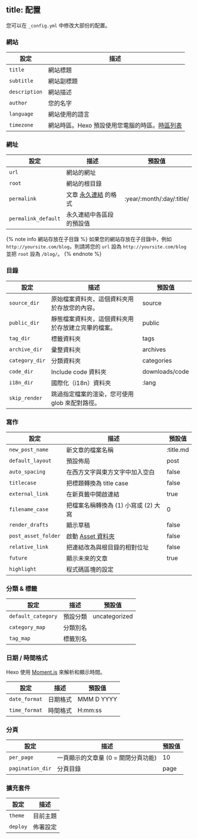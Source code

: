 title: 配置
---
您可以在 `_config.yml` 中修改大部份的配置。

### 網站

設定 | 描述
--- | ---
`title` | 網站標題
`subtitle` | 網站副標題
`description` | 網站描述
`author` | 您的名字
`language` | 網站使用的語言
`timezone` | 網站時區。Hexo 預設使用您電腦的時區。[時區列表](https://en.wikipedia.org/wiki/List_of_tz_database_time_zones)

### 網址

設定 | 描述 | 預設值
--- | --- | ---
`url` | 網站的網址 |
`root` | 網站的根目錄 |
`permalink` | 文章 [永久連結](docs/permalinks.html) 的格式 | :year/:month/:day/:title/
`permalink_default` | 永久連結中各區段的預設值 |

{% note info 網站存放在子目錄 %}
如果您的網站存放在子目錄中，例如 `http://yoursite.com/blog`，則請將您的 `url` 設為 `http://yoursite.com/blog` 並把 `root` 設為 `/blog/`。
{% endnote %}

### 目錄

設定 | 描述 | 預設值
--- | --- | ---
`source_dir` | 原始檔案資料夾，這個資料夾用於存放您的內容。 | source
`public_dir` | 靜態檔案資料夾，這個資料夾用於存放建立完畢的檔案。 | public
`tag_dir` | 標籤資料夾 | tags
`archive_dir` | 彙整資料夾 | archives
`category_dir` | 分類資料夾 | categories
`code_dir` | Include code 資料夾 | downloads/code
`i18n_dir` | 國際化（i18n）資料夾 | :lang
`skip_render` | 跳過指定檔案的渲染，您可使用 glob 來配對路徑。 |

### 寫作

設定 | 描述 | 預設值
--- | --- | ---
`new_post_name` | 新文章的檔案名稱 | :title.md
`default_layout` | 預設佈局 | post
`auto_spacing` | 在西方文字與東方文字中加入空白 | false
`titlecase` | 把標題轉換為 title case | false
`external_link` | 在新頁籤中開啟連結 | true
`filename_case` | 把檔案名稱轉換為 (1) 小寫或 (2) 大寫 | 0
`render_drafts` | 顯示草稿 | false
`post_asset_folder` | 啟動 [Asset 資料夾](docs/asset-folders.html) | false
`relative_link` | 把連結改為與根目錄的相對位址 | false
`future` | 顯示未來的文章 | true
`highlight` | 程式碼區塊的設定 |

### 分類 & 標籤

設定 | 描述 | 預設值
--- | --- | ---
`default_category` | 預設分類 | uncategorized
`category_map` | 分類別名 |
`tag_map` | 標籤別名 |

### 日期 / 時間格式

Hexo 使用 [Moment.js](http://momentjs.com/) 來解析和顯示時間。

設定 | 描述 | 預設值
--- | --- | ---
`date_format` | 日期格式 | MMM D YYYY
`time_format` | 時間格式 | H:mm:ss

### 分頁

設定 | 描述 | 預設值
--- | --- | ---
`per_page` | 一頁顯示的文章量 (0 = 關閉分頁功能) | 10
`pagination_dir` | 分頁目錄 | page

### 擴充套件

設定 | 描述
--- | ---
`theme` | 目前主題
`deploy` | 佈署設定
